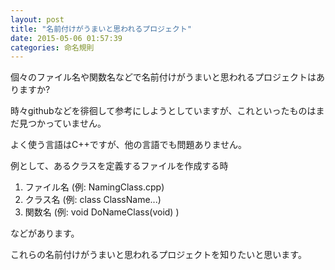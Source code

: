 ```yaml
---
layout: post
title: "名前付けがうまいと思われるプロジェクト"
date: 2015-05-06 01:57:39
categories: 命名規則
---
```

<p>個々のファイル名や関数名などで名前付けがうまいと思われるプロジェクトはありますか?</p>

<p>時々githubなどを徘徊して参考にしようとしていますが、これといったものはまだ見つかっていません。</p>

<p>よく使う言語はC++ですが、他の言語でも問題ありません。</p>

<p>例として、あるクラスを定義するファイルを作成する時</p>

<ol>
<li>ファイル名 (例: NamingClass.cpp)</li>
<li>クラス名 (例: class ClassName...) </li>
<li>関数名 (例: void DoNameClass(void) )</li>
</ol>

<p>などがあります。</p>

<p>これらの名前付けがうまいと思われるプロジェクトを知りたいと思います。</p>
